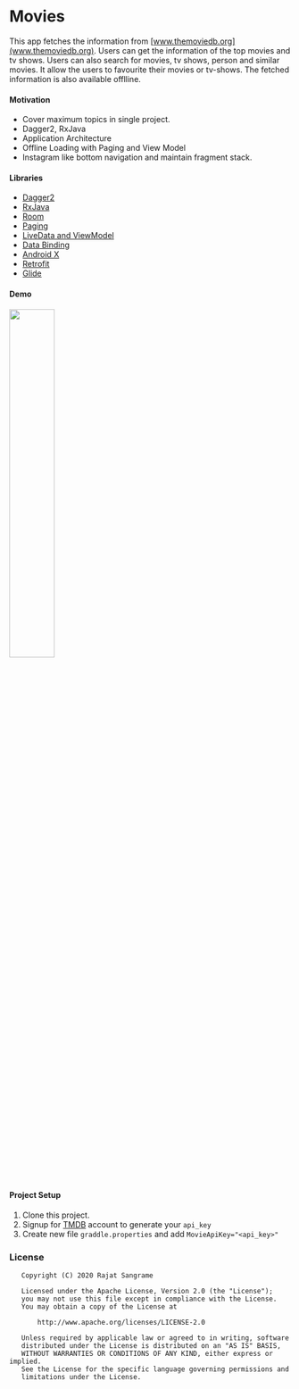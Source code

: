 # Movies
This app fetches the information from [www.themoviedb.org](www.themoviedb.org). Users can get the information of the top movies and tv shows. Users can also search for movies, tv shows, person and similar movies. It allow the users to favourite their movies or tv-shows. The fetched information is also available offlline.

#### Motivation
- Cover maximum topics in single project.
- Dagger2, RxJava
- Application Architecture
- Offline Loading with Paging and View Model
- Instagram like bottom navigation and maintain fragment stack.

#### Libraries
- [Dagger2](https://developer.android.com/training/dependency-injection/dagger-android)
- [RxJava](https://github.com/ReactiveX/RxAndroid)
- [Room](https://developer.android.com/topic/libraries/architecture/room)
- [Paging](https://developer.android.com/topic/libraries/architecture/paging)
- [LiveData and ViewModel](https://developer.android.com/topic/libraries/architecture)
- [Data Binding](https://developer.android.com/topic/libraries/data-binding)
- [Android X](https://developer.android.com/jetpack/androidx)
- [Retrofit](http://square.github.io/retrofit)
- [Glide](https://github.com/bumptech/glide)

#### Demo
<img src="demo.gif" width="40%">

#### Project Setup

1. Clone this project.
2. Signup for [TMDB](https://www.themoviedb.org/account/signup) account to generate your `api_key`
3. Create new file `graddle.properties` and add `MovieApiKey="<api_key>"`

### License

```
   Copyright (C) 2020 Rajat Sangrame

   Licensed under the Apache License, Version 2.0 (the "License");
   you may not use this file except in compliance with the License.
   You may obtain a copy of the License at

       http://www.apache.org/licenses/LICENSE-2.0

   Unless required by applicable law or agreed to in writing, software
   distributed under the License is distributed on an "AS IS" BASIS,
   WITHOUT WARRANTIES OR CONDITIONS OF ANY KIND, either express or implied.
   See the License for the specific language governing permissions and
   limitations under the License.
```
